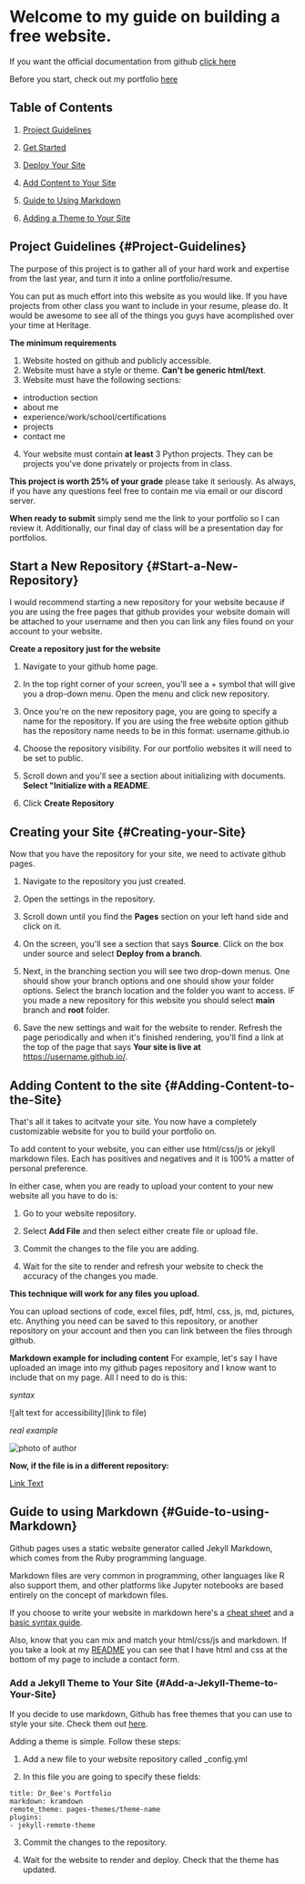 # Welcome to my guide on building a free website.

If you want the official documentation from github [click here](https://docs.github.com/en/pages/getting-started-with-github-pages)

Before you start, check out my portfolio [here](https://beedrhu.github.io/)

## Table of Contents

1. [Project Guidelines](#Project-Guidelines)

2. [Get Started](#Start-a-New-Repository)

3. [Deploy Your Site](#Creating-your-Site)

4. [Add Content to Your Site](#Adding-Content-to-the-Site)

5. [Guide to Using Markdown](#Guide-to-using-Markdown)

6. [Adding a Theme to Your Site](#Add-a-Jekyll-Theme-to-Your-Site)

## Project Guidelines {#Project-Guidelines}

The purpose of this project is to gather all of your hard work and expertise from the last year, and turn it into a online portfolio/resume.

You can put as much effort into this website as you would like. If you have projects from other class you want to include in your resume, please do. It would be awesome to see all of the things you guys have acomplished over your time at Heritage.

**The minimum requirements**
1. Website hosted on github and publicly accessible.
2. Website must have a style or theme. **Can't be generic html/text**.
3. Website must have the following sections: 
  - introduction section
  - about me
  - experience/work/school/certifications
  - projects
  - contact me
4. Your website must contain **at least** 3 Python projects. They can be projects you've done privately or projects from in class.

**This project is worth 25% of your grade** please take it seriously. As always, if you have any questions feel free to contain me via email or our discord server.

**When ready to submit** simply send me the link to your portfolio so I can review it. Additionally, our final day of class will be a presentation day for portfolios.

## Start a New Repository {#Start-a-New-Repository}
I would recommend starting a new repository for your website because if you are using the free pages that github provides your website domain will be attached to your username and then you can link any files found on your account to your website.

**Create a repository just for the website**

1. Navigate to your github home page.

2. In the top right corner of your screen, you'll see a + symbol that will give you a drop-down menu. Open the menu and click new repository.

3. Once you're on the new repository page, you are going to specify a name for the repository. If you are using the free website option github has the repository name needs to be in this format: username.github.io

4. Choose the repository visibility. For our portfolio websites it will need to be set to public.

5. Scroll down and you'll see a section about initializing with documents. **Select "Initialize with a README**.

6. Click **Create Repository**

## Creating your Site {#Creating-your-Site}
Now that you have the repository for your site, we need to activate github pages.

1. Navigate to the repository you just created. 

2. Open the settings in the repository.

3. Scroll down until you find the **Pages** section on your left hand side and click on it.

4. On the screen, you'll see a section that says **Source**. Click on the box under source and select **Deploy from a branch**.

5. Next, in the branching section you will see two drop-down menus. One should show your branch options and one should show your folder options. Select the branch location and the folder you want to access. IF you made a new repository for this website you should select **main** branch and **root** folder.

6. Save the new settings and wait for the website to render. Refresh the page periodically and when it's finished rendering, you'll find a link at the top of the page that says **Your site is live at** https://username.github.io/.

## Adding Content to the site {#Adding-Content-to-the-Site}
That's all it takes to acitvate your site. You now have a completely customizable website for you to build your portfolio on. 

To add content to your website, you can either use html/css/js or jekyll markdown files. Each has positives and negatives and it is 100% a matter of personal preference. 

In either case, when you are ready to upload your content to your new website all you have to do is:

1. Go to your website repository.

2. Select **Add File** and then select either create file or upload file.

3. Commit the changes to the file you are adding.

4. Wait for the site to render and refresh your website to check the accuracy of the changes you made.

**This technique will work for any files you upload.**

You can upload sections of code, excel files, pdf, html, css, js, md, pictures, etc. Anything you need can be saved to this repository, or another repository on your account and then you can link between the files through github. 

**Markdown example for including content**
For example, let's say I have uploaded an image into my github pages repository and I know want to include that on my page. All I need to do is this:

*syntax*

![alt text for accessibility](link to file)

*real example*

![photo of author](./file_name.png)

**Now, if the file is in a different repository:**

[Link Text](https://github.com/myusername/myrepo/blob/main/example.md)

## Guide to using Markdown {#Guide-to-using-Markdown}

Github pages uses a static website generator called Jekyll Markdown, which comes from the Ruby programming language. 

Markdown files are very common in programming, other languages like R also support them, and other platforms like Jupyter notebooks are based entirely on the concept of markdown files.

If you choose to write your website in markdown here's a [cheat sheet](https://itopaloglu83.github.io/Jekyll-Markdown-Cheat-Sheet/) and a [basic syntax guide](https://www.markdownguide.org/basic-syntax/).

Also, know that you can mix and match your html/css/js and markdown. If you take a look at my [README](https://github.com/BeeDrHU/beedrhu.github.io/blob/4c28f183a7d92d6707729705cab36f13ef50197a/README.md) you can see that I have html and css at the bottom of my page to include a contact form.

### Add a Jekyll Theme to Your Site {#Add-a-Jekyll-Theme-to-Your-Site}

If you decide to use markdown, Github has free themes that you can use to style your site. Check them out [here](https://docs.github.com/en/pages/setting-up-a-github-pages-site-with-jekyll/adding-a-theme-to-your-github-pages-site-using-jekyll).

Adding a theme is simple. Follow these steps:

1. Add a new file to your website repository called _config.yml

2. In this file you are going to specify these fields:
```
title: Dr_Bee's Portfolio
markdown: kramdown
remote_theme: pages-themes/theme-name
plugins:
- jekyll-remote-theme 
```
3. Commit the changes to the repository.

4. Wait for the website to render and deploy. Check that the theme has updated.
